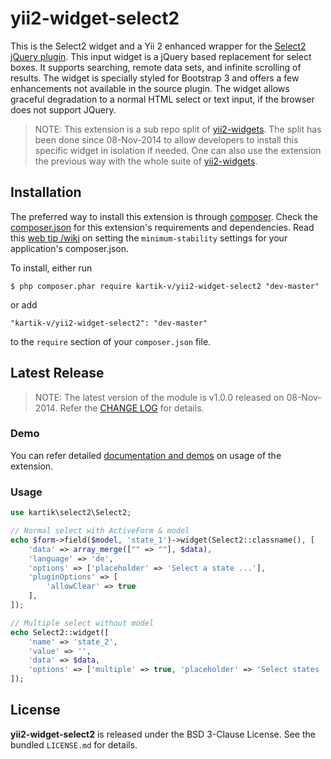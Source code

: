 yii2-widget-select2
===================

This is the Select2 widget and a Yii 2 enhanced wrapper for the [Select2 jQuery plugin](http://ivaynberg.github.io/select2). This input widget is a jQuery based replacement for select boxes. It supports searching, remote data sets, and infinite scrolling of results. The widget is specially styled for Bootstrap 3 and offers a few enhancements not available in the source plugin. The widget allows graceful degradation to a normal HTML select or text input, if the browser does not support JQuery.

> NOTE: This extension is a sub repo split of [yii2-widgets](http://github.com/kartik-v/yii2-widgets). The split has been done since 08-Nov-2014 to allow developers to install this specific widget in isolation if needed. One can also use the extension the previous way with the whole suite of [yii2-widgets](http://demos.krajee.com/widgets).

## Installation

The preferred way to install this extension is through [composer](http://getcomposer.org/download/). Check the [composer.json](https://github.com/kartik-v/yii2-widget-select2/blob/master/composer.json) for this extension's requirements and dependencies. Read this [web tip /wiki](http://webtips.krajee.com/setting-composer-minimum-stability-application/) on setting the `minimum-stability` settings for your application's composer.json.

To install, either run

```
$ php composer.phar require kartik-v/yii2-widget-select2 "dev-master"
```

or add

```
"kartik-v/yii2-widget-select2": "dev-master"
```

to the ```require``` section of your `composer.json` file.

## Latest Release

> NOTE: The latest version of the module is v1.0.0 released on 08-Nov-2014. Refer the [CHANGE LOG](https://github.com/kartik-v/yii2-widget-select2/blob/master/CHANGE.md) for details.

### Demo

You can refer detailed [documentation and demos](http://demos.krajee.com/widget-details/select2) on usage of the extension.

### Usage

```php
use kartik\select2\Select2;

// Normal select with ActiveForm & model
echo $form->field($model, 'state_1')->widget(Select2::classname(), [
    'data' => array_merge(["" => ""], $data),
    'language' => 'de',
    'options' => ['placeholder' => 'Select a state ...'],
    'pluginOptions' => [
        'allowClear' => true
    ],
]);

// Multiple select without model
echo Select2::widget([
    'name' => 'state_2',
    'value' => '',
    'data' => $data,
    'options' => ['multiple' => true, 'placeholder' => 'Select states ...']
]);
```

## License

**yii2-widget-select2** is released under the BSD 3-Clause License. See the bundled `LICENSE.md` for details.